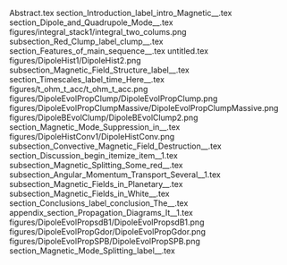 Abstract.tex
section_Introduction_label_intro_Magnetic__.tex
section_Dipole_and_Quadrupole_Mode__.tex
figures/integral_stack1/integral_two_colums.png
subsection_Red_Clump_label_clump__.tex
section_Features_of_main_sequence__.tex
untitled.tex
figures/DipoleHist1/DipoleHist2.png
subsection_Magnetic_Field_Structure_label__.tex
section_Timescales_label_time_Here__.tex
figures/t_ohm_t_acc/t_ohm_t_acc.png
figures/DipoleEvolPropClump/DipoleEvolPropClump.png
figures/DipoleEvolPropClumpMassive/DipoleEvolPropClumpMassive.png
figures/DipoleBEvolClump/DipoleBEvolClump2.png
section_Magnetic_Mode_Suppression_in__.tex
figures/DipoleHistConv1/DipoleHistConv.png
subsection_Convective_Magnetic_Field_Destruction__.tex
section_Discussion_begin_itemize_item__1.tex
subsection_Magnetic_Splitting_Some_red__.tex
subsection_Angular_Momentum_Transport_Several__1.tex
subsection_Magnetic_Fields_in_Planetary__.tex
subsection_Magnetic_Fields_in_White__.tex
section_Conclusions_label_conclusion_The__.tex
appendix_section_Propagation_Diagrams_It__1.tex
figures/DipoleEvolPropsdB1/DipoleEvolPropsdB1.png
figures/DipoleEvolPropGdor/DipoleEvolPropGdor.png
figures/DipoleEvolPropSPB/DipoleEvolPropSPB.png
section_Magnetic_Mode_Splitting_label__.tex